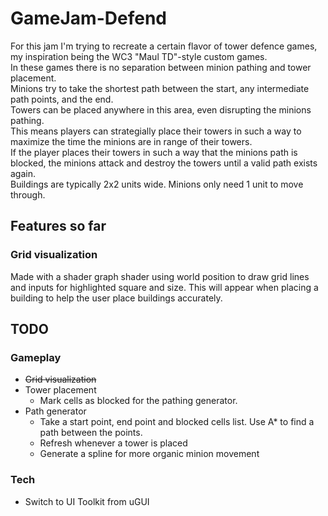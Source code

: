 # GameJam-Defend
For this jam I'm trying to recreate a certain flavor of tower defence games, my inspiration being the WC3 "Maul TD"-style custom games.
<br>In these games there is no separation between minion pathing and tower placement.
<br>Minions try to take the shortest path between the start, any intermediate path points, and the end.
<br>Towers can be placed anywhere in this area, even disrupting the minions pathing. 
<br>This means players can strategially place their towers in such a way to maximize the time the minions are in range of their towers.
<br>If the player places their towers in such a way that the minions path is blocked, the minions attack and destroy the towers until a valid path exists again.
<br>Buildings are typically 2x2 units wide. Minions only need 1 unit to move through.

## Features so far
### Grid visualization
Made with a shader graph shader using world position to draw grid lines and inputs for highlighted square and size. 
This will appear when placing a building to help the user place buildings accurately.


## TODO
### Gameplay
- ~~Grid visualization~~
- Tower placement 
    - Mark cells as blocked for the pathing generator.
- Path generator
    - Take a start point, end point and blocked cells list. Use A* to find a path between the points.
    - Refresh whenever a tower is placed
    - Generate a spline for more organic minion movement
### Tech
- Switch to UI Toolkit from uGUI